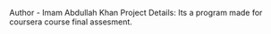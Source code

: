 
Author - Imam Abdullah Khan
Project Details:
Its a program made for coursera course final assesment.

